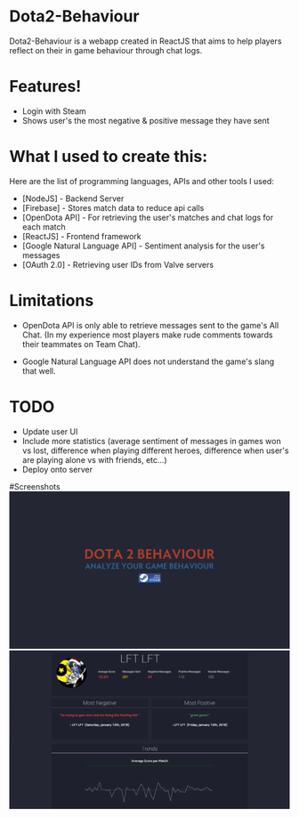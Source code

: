 # Dota2-Behaviour



Dota2-Behaviour is a webapp created in ReactJS that aims to help players reflect on their in game behaviour through chat logs.


# Features!

  - Login with Steam
  - Shows user's the most negative & positive message they have sent

# What I used to create this:

Here are the list of programming languages, APIs and other tools I used:

* [NodeJS] - Backend Server
* [Firebase] - Stores match data to reduce api calls
* [OpenDota API] - For retrieving the user's matches and chat logs for each match
* [ReactJS] - Frontend framework
* [Google Natural Language API] - Sentiment analysis for the user's messages
* [OAuth 2.0] - Retrieving user IDs from Valve servers


# Limitations

* OpenDota API is only able to retrieve messages sent to the game's All Chat. (In my experience most players make rude comments towards their teammates on Team Chat).

* Google Natural Language API does not understand the game's slang that well.

# TODO
* Update user UI
* Include more statistics (average sentiment of messages in games won vs lost, difference when playing different heroes, difference when user's are playing alone vs with friends, etc...)
* Deploy onto server

#Screenshots
![Login](https://raw.githubusercontent.com/GilbertHLam/Dota2-Behaviour/master/login.png)
![Screenshot Here](https://raw.githubusercontent.com/GilbertHLam/Dota2-Behaviour/master/screenshot.png)
